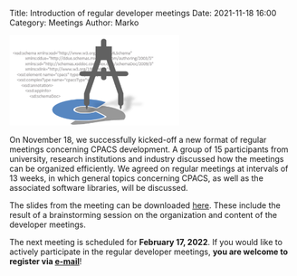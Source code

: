 Title: Introduction of regular developer meetings
Date: 2021-11-18 16:00
Category: Meetings
Author: Marko

<img src="images/developer_meeting.png"
     alt="2021 developer meeting"
     width="300px">

On November 18, we successfully kicked-off a new format of regular meetings concerning CPACS development.
A group of 15 participants from university, research institutions and industry discussed how the meetings can be organized efficiently.
We agreed on regular meetings at intervals of 13 weeks, in which general topics concerning CPACS, as well as the associated software libraries, will be discussed.

The slides from the meeting can be downloaded [here](/reports/2021_11_18_Quarterly.pptx). These include the result of a brainstorming session on the organization and content of the developer meetings.

The next meeting is scheduled for **February 17, 2022**. If you would like to actively participate in the regular developer meetings, **you are welcome to register via [e-mail](mailto:cpacs@dlr.de)**!
